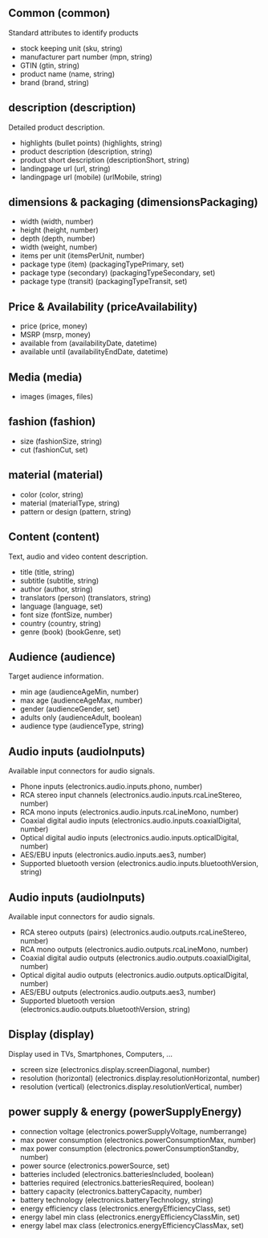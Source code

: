 ## Common (common)
Standard attributes to identify products

* stock keeping unit (sku, string)
* manufacturer part number (mpn, string)
* GTIN (gtin, string)
* product name (name, string)
* brand (brand, string)


## description (description)
Detailed product description.

* highlights (bullet points) (highlights, string)
* product description (description, string)
* product short description (descriptionShort, string)
* landingpage url (url, string)
* landingpage url (mobile) (urlMobile, string)


## dimensions & packaging (dimensionsPackaging)
* width (width, number)
* height (height, number)
* depth (depth, number)
* width (weight, number)
* items per unit (itemsPerUnit, number)
* package type (item) (packagingTypePrimary, set)
* package type (secondary) (packagingTypeSecondary, set)
* package type (transit) (packagingTypeTransit, set)


## Price & Availability (priceAvailability)
* price (price, money)
* MSRP (msrp, money)
* available from (availabilityDate, datetime)
* available until (availabilityEndDate, datetime)


## Media (media)
* images (images, files)


## fashion (fashion)
* size (fashionSize, string)
* cut (fashionCut, set)


## material (material)
* color (color, string)
* material (materialType, string)
* pattern or design (pattern, string)


## Content (content)
Text, audio and video content description.

* title (title, string)
* subtitle (subtitle, string)
* author (author, string)
* translators (person) (translators, string)
* language (language, set)
* font size (fontSize, number)
* country (country, string)
* genre (book) (bookGenre, set)


## Audience (audience)
Target audience information.

* min age (audienceAgeMin, number)
* max age (audienceAgeMax, number)
* gender (audienceGender, set)
* adults only (audienceAdult, boolean)
* audience type (audienceType, string)


## Audio inputs (audioInputs)
Available input connectors for audio signals.

* Phone inputs (electronics.audio.inputs.phono, number)
* RCA stereo input channels (electronics.audio.inputs.rcaLineStereo, number)
* RCA mono inputs (electronics.audio.inputs.rcaLineMono, number)
* Coaxial digital audio inputs (electronics.audio.inputs.coaxialDigital, number)
* Optical digital audio inputs (electronics.audio.inputs.opticalDigital, number)
* AES/EBU inputs (electronics.audio.inputs.aes3, number)
* Supported bluetooth version (electronics.audio.inputs.bluetoothVersion, string)


## Audio inputs (audioInputs)
Available input connectors for audio signals.

* RCA stereo outputs (pairs) (electronics.audio.outputs.rcaLineStereo, number)
* RCA mono outputs (electronics.audio.outputs.rcaLineMono, number)
* Coaxial digital audio outputs (electronics.audio.outputs.coaxialDigital, number)
* Optical digital audio outputs (electronics.audio.outputs.opticalDigital, number)
* AES/EBU outputs (electronics.audio.outputs.aes3, number)
* Supported bluetooth version (electronics.audio.outputs.bluetoothVersion, string)


## Display (display)
Display used in TVs, Smartphones, Computers, ...

* screen size (electronics.display.screenDiagonal, number)
* resolution (horizontal) (electronics.display.resolutionHorizontal, number)
* resolution (vertical) (electronics.display.resolutionVertical, number)


## power supply & energy (powerSupplyEnergy)
* connection voltage (electronics.powerSupplyVoltage, numberrange)
* max power consumption (electronics.powerConsumptionMax, number)
* max power consumption (electronics.powerConsumptionStandby, number)
* power source (electronics.powerSource, set)
* batteries included (electronics.batteriesIncluded, boolean)
* batteries required (electronics.batteriesRequired, boolean)
* battery capacity (electronics.batteryCapacity, number)
* battery technology (electronics.batteryTechnology, string)
* energy efficiency class (electronics.energyEfficiencyClass, set)
* energy label min class (electronics.energyEfficiencyClassMin, set)
* energy label max class (electronics.energyEfficiencyClassMax, set)

